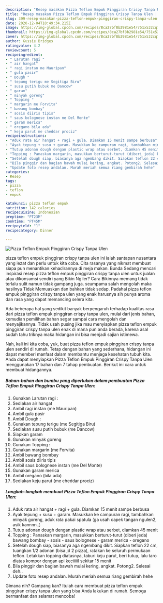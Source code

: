 ```yaml
---
description: "Resep masakan Pizza Teflon Empuk Pinggiran Crispy Tanpa Ulen | Cara Bikin Pizza Teflon Empuk Pinggiran Crispy Tanpa Ulen Yang Enak Banget"
title: "Resep masakan Pizza Teflon Empuk Pinggiran Crispy Tanpa Ulen | Cara Bikin Pizza Teflon Empuk Pinggiran Crispy Tanpa Ulen Yang Enak Banget"
slug: 399-resep-masakan-pizza-teflon-empuk-pinggiran-crispy-tanpa-ulen-cara-bikin-pizza-teflon-empuk-pinggiran-crispy-tanpa-ulen-yang-enak-banget
date: 2020-12-04T10:49:34.215Z
image: https://img-global.cpcdn.com/recipes/8ca27bf8b2981e54/751x532cq70/pizza-teflon-empuk-pinggiran-crispy-tanpa-ulen-foto-resep-utama.jpg
thumbnail: https://img-global.cpcdn.com/recipes/8ca27bf8b2981e54/751x532cq70/pizza-teflon-empuk-pinggiran-crispy-tanpa-ulen-foto-resep-utama.jpg
cover: https://img-global.cpcdn.com/recipes/8ca27bf8b2981e54/751x532cq70/pizza-teflon-empuk-pinggiran-crispy-tanpa-ulen-foto-resep-utama.jpg
author: Gussie Bridges
ratingvalue: 4.2
reviewcount: 5
recipeingredient:
- " Larutan ragi "
- " air hangat"
- " ragi instan me Mauripan"
- " gula pasir"
- " Dough "
- " tepung terigu me Segitiga Biru"
- " susu putih bubuk me Dancow"
- " garam"
- " minyak goreng"
- " Topping "
- " margarin me Forvita"
- " bawang bombay"
- " sosis diiris tipis"
- " saus bolognese instan me Del Monte"
- " garam merica"
- " oregano bila ada"
- " keju parut me cheddar prociz"
recipeinstructions:
- "Aduk rata air hangat + ragi + gula. Diamkan 15 menit sampe berbusa"
- "Ayak tepung + susu + garam. Masukkan ke campuran ragi, tambahkan minyak goreng, aduk rata pakai spatula (ga usah capek tangan ngulen2, asik kannnn..)"
- "Tutup adonan dough dengan plastic wrap atau serbet, diamkan 45 menit"
- "Topping : Panaskan margarin, masukkan berturut-turut (diberi jeda) bawang bombay - sosis - saus bolognese - garam merica - oregano"
- "Setelah dough siap, biasanya aga ngembang dikit. Siapkan teflon 22 cm, tuangkan 1/2 adonan (bisa jd 2 pizza), ratakan ke seluruh permukaan teflon. Letakkan topping diatasnya, taburi keju parut, beri tutup, lalu taro diatas kompor dengan api keciiiiil sekitar 15 menit"
- "Bila pinggir dan bagian bawah mulai kering, angkat. Potong2. Selesai deh.."
- "Update foto resep andalan. Murah meriah semua riang gembirah hehe"
categories:
- Resep
tags:
- pizza
- teflon
- empuk

katakunci: pizza teflon empuk 
nutrition: 142 calories
recipecuisine: Indonesian
preptime: "PT23M"
cooktime: "PT45M"
recipeyield: "1"
recipecategory: Dinner

---
```



![Pizza Teflon Empuk Pinggiran Crispy Tanpa Ulen](https://img-global.cpcdn.com/recipes/8ca27bf8b2981e54/751x532cq70/pizza-teflon-empuk-pinggiran-crispy-tanpa-ulen-foto-resep-utama.jpg)


pizza teflon empuk pinggiran crispy tanpa ulen ini ialah santapan nusantara yang lezat dan perlu untuk kita coba. Cita rasanya yang nikmat membuat siapa pun menantikan kehadirannya di meja makan.
Bunda Sedang mencari inspirasi resep pizza teflon empuk pinggiran crispy tanpa ulen untuk jualan atau dikonsumsi sendiri yang Bikin Ngiler? Cara Bikinnya memang tidak terlalu sulit namun tidak gampang juga. seumpama salah mengolah maka hasilnya Tidak Memuaskan dan bahkan tidak sedap. Padahal pizza teflon empuk pinggiran crispy tanpa ulen yang enak harusnya sih punya aroma dan rasa yang dapat memancing selera kita.



Ada beberapa hal yang sedikit banyak berpengaruh terhadap kualitas rasa dari pizza teflon empuk pinggiran crispy tanpa ulen, mulai dari jenis bahan, kemudian pemilihan bahan segar sampai cara mengolah dan menyajikannya. Tidak usah pusing jika mau menyiapkan pizza teflon empuk pinggiran crispy tanpa ulen enak di mana pun anda berada, karena asal sudah tahu triknya maka hidangan ini bisa menjadi sajian istimewa.


Nah, kali ini kita coba, yuk, buat pizza teflon empuk pinggiran crispy tanpa ulen sendiri di rumah. Tetap dengan bahan yang sederhana, hidangan ini dapat memberi manfaat dalam membantu menjaga kesehatan tubuh kita. Anda dapat menyiapkan Pizza Teflon Empuk Pinggiran Crispy Tanpa Ulen menggunakan 17 bahan dan 7 tahap pembuatan. Berikut ini cara untuk membuat hidangannya.

<!--inarticleads1-->

##### Bahan-bahan dan bumbu yang diperlukan dalam pembuatan Pizza Teflon Empuk Pinggiran Crispy Tanpa Ulen:

1. Gunakan  Larutan ragi :
1. Sediakan  air hangat
1. Ambil  ragi instan (me Mauripan)
1. Ambil  gula pasir
1. Ambil  Dough :
1. Gunakan  tepung terigu (me Segitiga Biru)
1. Sediakan  susu putih bubuk (me Dancow)
1. Siapkan  garam
1. Gunakan  minyak goreng
1. Gunakan  Topping :
1. Gunakan  margarin (me Forvita)
1. Ambil  bawang bombay
1. Ambil  sosis diiris tipis
1. Ambil  saus bolognese instan (me Del Monte)
1. Gunakan  garam merica
1. Ambil  oregano (bila ada)
1. Sediakan  keju parut (me cheddar prociz)




<!--inarticleads2-->

##### Langkah-langkah membuat Pizza Teflon Empuk Pinggiran Crispy Tanpa Ulen:

1. Aduk rata air hangat + ragi + gula. Diamkan 15 menit sampe berbusa
1. Ayak tepung + susu + garam. Masukkan ke campuran ragi, tambahkan minyak goreng, aduk rata pakai spatula (ga usah capek tangan ngulen2, asik kannnn..)
1. Tutup adonan dough dengan plastic wrap atau serbet, diamkan 45 menit
1. Topping : Panaskan margarin, masukkan berturut-turut (diberi jeda) bawang bombay - sosis - saus bolognese - garam merica - oregano
1. Setelah dough siap, biasanya aga ngembang dikit. Siapkan teflon 22 cm, tuangkan 1/2 adonan (bisa jd 2 pizza), ratakan ke seluruh permukaan teflon. Letakkan topping diatasnya, taburi keju parut, beri tutup, lalu taro diatas kompor dengan api keciiiiil sekitar 15 menit
1. Bila pinggir dan bagian bawah mulai kering, angkat. Potong2. Selesai deh..
1. Update foto resep andalan. Murah meriah semua riang gembirah hehe




Gimana nih? Gampang kan? Itulah cara membuat pizza teflon empuk pinggiran crispy tanpa ulen yang bisa Anda lakukan di rumah. Semoga bermanfaat dan selamat mencoba!
